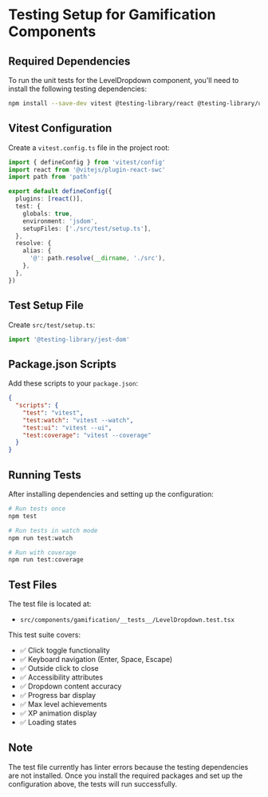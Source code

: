 # Testing Setup for Gamification Components

## Required Dependencies

To run the unit tests for the LevelDropdown component, you'll need to install the following testing dependencies:

```bash
npm install --save-dev vitest @testing-library/react @testing-library/user-event @testing-library/jest-dom jsdom
```

## Vitest Configuration

Create a `vitest.config.ts` file in the project root:

```typescript
import { defineConfig } from 'vitest/config'
import react from '@vitejs/plugin-react-swc'
import path from 'path'

export default defineConfig({
  plugins: [react()],
  test: {
    globals: true,
    environment: 'jsdom',
    setupFiles: ['./src/test/setup.ts'],
  },
  resolve: {
    alias: {
      '@': path.resolve(__dirname, './src'),
    },
  },
})
```

## Test Setup File

Create `src/test/setup.ts`:

```typescript
import '@testing-library/jest-dom'
```

## Package.json Scripts

Add these scripts to your `package.json`:

```json
{
  "scripts": {
    "test": "vitest",
    "test:watch": "vitest --watch",
    "test:ui": "vitest --ui",
    "test:coverage": "vitest --coverage"
  }
}
```

## Running Tests

After installing dependencies and setting up the configuration:

```bash
# Run tests once
npm test

# Run tests in watch mode
npm run test:watch

# Run with coverage
npm run test:coverage
```

## Test Files

The test file is located at:
- `src/components/gamification/__tests__/LevelDropdown.test.tsx`

This test suite covers:
- ✅ Click toggle functionality
- ✅ Keyboard navigation (Enter, Space, Escape)
- ✅ Outside click to close
- ✅ Accessibility attributes
- ✅ Dropdown content accuracy
- ✅ Progress bar display
- ✅ Max level achievements
- ✅ XP animation display
- ✅ Loading states

## Note

The test file currently has linter errors because the testing dependencies are not installed. Once you install the required packages and set up the configuration above, the tests will run successfully. 